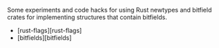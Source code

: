 
Some experiments and code hacks for using Rust newtypes and bitfield crates for implementing structures that contain bitfields.

- [rust-flags][rust-flags]
- [bitfields][bitfields]


